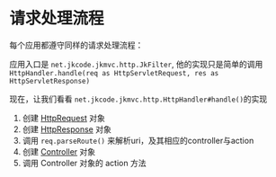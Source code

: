 # 请求处理流程

每个应用都遵守同样的请求处理流程：

应用入口是 `net.jkcode.jkmvc.http.JkFilter`, 他的实现只是简单的调用 `HttpHandler.handle(req as HttpServletRequest, res as HttpServletResponse)`

现在，让我们看看 `net.jkcode.jkmvc.http.HttpHandler#handle()`的实现

1. 创建 [HttpRequest](request.cn.md) 对象
2. 创建 [HttpResponse](response.cn.md)  对象
3. 调用 `req.parseRoute()` 来解析uri，及其相应的controller与action
4. 创建 [Controller](controller.cn.md) 对象
5. 调用 Controller 对象的 action 方法
